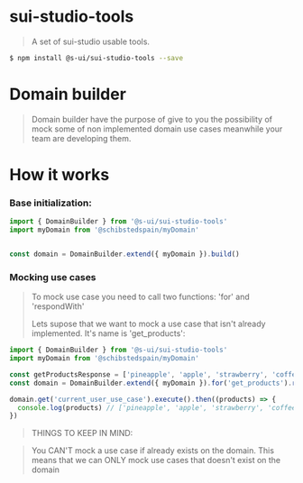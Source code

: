 # sui-studio-tools
> A set of sui-studio usable tools.

```sh
$ npm install @s-ui/sui-studio-tools --save
```

# Domain builder

> Domain builder have the purpose of give to you the possibility of mock some of non implemented domain use cases meanwhile your team are developing them.

# How it works

### Base initialization:

```js
import { DomainBuilder } from '@s-ui/sui-studio-tools'
import myDomain from '@schibstedspain/myDomain'


const domain = DomainBuilder.extend({ myDomain }).build()

```

### Mocking use cases

> To mock use case you need to call two functions: 'for' and 'respondWith'
>
> Lets supose that we want to mock a use case that isn't already implemented. It's name is 'get_products':

```js
import { DomainBuilder } from '@s-ui/sui-studio-tools'
import myDomain from '@schibstedspain/myDomain'

const getProductsResponse = ['pineapple', 'apple', 'strawberry', 'coffee']
const domain = DomainBuilder.extend({ myDomain }).for('get_products').respondWith(getProductsResponse).build()

domain.get('current_user_use_case').execute().then((products) => {
  console.log(products) // ['pineapple', 'apple', 'strawberry', 'coffee']
})
```

> THINGS TO KEEP IN MIND: 

> You CAN'T mock a use case if already exists on the domain. This means that we can ONLY mock use cases that doesn't exist on the domain 

